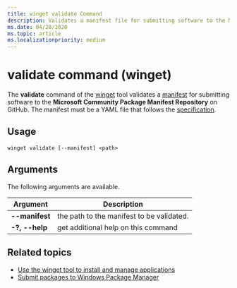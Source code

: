 ```yaml
---
title: winget validate Command
description: Validates a manifest file for submitting software to the Microsoft Community Package Manifest Repository on GitHub.
ms.date: 04/28/2020
ms.topic: article
ms.localizationpriority: medium
---
```


# validate command (winget)

The **validate** command of the [winget](index.md) tool validates a [manifest](../package/manifest.md) for submitting software to the **Microsoft Community Package Manifest Repository** on GitHub. The manifest must be a YAML file that follows the [specification](/doc/ManifestSpecv1.0.md).

## Usage

```CMD
winget validate [--manifest] <path>
```

## Arguments

The following arguments are available.

| Argument  | Description |
|--------------|-------------|
| **--manifest** |  the path to the manifest to be validated. |
| **-?, --help** |  get additional help on this command |

## Related topics

* [Use the winget tool to install and manage applications](index.md)
* [Submit packages to Windows Package Manager](../package/index.md)
